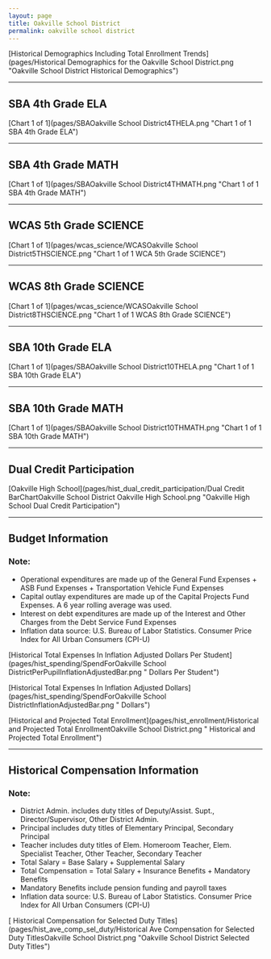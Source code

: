 ```yaml
---
layout: page
title: Oakville School District
permalink: oakville school district
---
```



[Historical Demographics Including Total Enrollment Trends](pages/Historical Demographics for the Oakville School District.png "Oakville School District Historical Demographics")

___

## SBA 4th Grade ELA

[Chart 1 of 1](pages/SBAOakville School District4THELA.png "Chart 1 of 1 SBA 4th Grade ELA")


___

## SBA 4th Grade MATH

[Chart 1 of 1](pages/SBAOakville School District4THMATH.png "Chart 1 of 1 SBA 4th Grade MATH")


___

## WCAS 5th Grade SCIENCE

[Chart 1 of 1](pages/wcas_science/WCASOakville School District5THSCIENCE.png "Chart 1 of 1 WCA 5th Grade SCIENCE")


___

## WCAS 8th Grade SCIENCE

[Chart 1 of 1](pages/wcas_science/WCASOakville School District8THSCIENCE.png "Chart 1 of 1 WCAS 8th Grade SCIENCE")


___

## SBA 10th Grade ELA

[Chart 1 of 1](pages/SBAOakville School District10THELA.png "Chart 1 of 1 SBA 10th Grade ELA")


___

## SBA 10th Grade MATH

[Chart 1 of 1](pages/SBAOakville School District10THMATH.png "Chart 1 of 1 SBA 10th Grade MATH")


___

## Dual Credit Participation

[Oakville High School](pages/hist_dual_credit_participation/Dual Credit BarChartOakville School District Oakville High School.png "Oakville High School Dual Credit Participation")


___

## Budget Information
### Note:
- Operational expenditures are made up of the General Fund Expenses + ASB Fund Expenses + Transportation Vehicle Fund Expenses
- Capital outlay expenditures are made up of the Capital Projects Fund Expenses. A 6 year rolling average was used.
- Interest on debt expenditures are made up of the Interest and Other Charges from the Debt Service Fund Expenses
- Inflation data source: U.S. Bureau of Labor Statistics. Consumer Price Index for All Urban Consumers (CPI-U)

[Historical Total Expenses In Inflation Adjusted Dollars Per Student](pages/hist_spending/SpendForOakville School DistrictPerPupilInflationAdjustedBar.png " Dollars Per Student")

[Historical Total Expenses In Inflation Adjusted Dollars](pages/hist_spending/SpendForOakville School DistrictInflationAdjustedBar.png " Dollars")

[Historical and Projected Total Enrollment](pages/hist_enrollment/Historical and Projected Total EnrollmentOakville School District.png " Historical and Projected Total Enrollment")


___

## Historical Compensation Information
### Note:
- District Admin. includes duty titles of Deputy/Assist. Supt., Director/Supervisor, Other District Admin.
- Principal includes duty titles of Elementary Principal, Secondary Principal
- Teacher includes duty titles of Elem. Homeroom Teacher, Elem. Specialist Teacher, Other Teacher, Secondary Teacher
- Total Salary = Base Salary + Supplemental Salary
- Total Compensation = Total Salary + Insurance Benefits + Mandatory Benefits
- Mandatory Benefits include pension funding and payroll taxes
- Inflation data source: U.S. Bureau of Labor Statistics. Consumer Price Index for All Urban Consumers (CPI-U)

[ Historical Compensation for Selected Duty Titles](pages/hist_ave_comp_sel_duty/Historical Ave Compensation for Selected Duty TitlesOakville School District.png "Oakville School District Selected Duty Titles")

